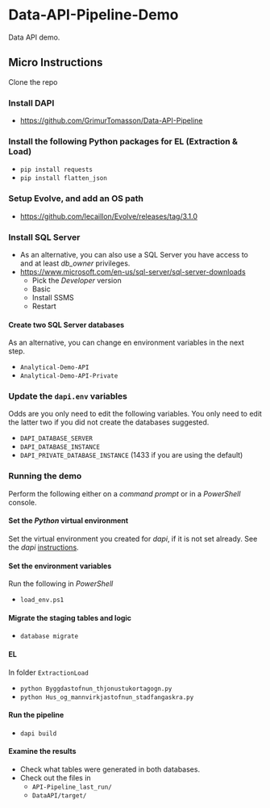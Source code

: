 # Data-API-Pipeline-Demo
Data API demo.

## Micro Instructions
Clone the repo 
### Install DAPI
- https://github.com/GrimurTomasson/Data-API-Pipeline
	
### Install the following Python packages for EL (Extraction & Load)
- `pip install requests`
- `pip install flatten_json`
	
### Setup Evolve, and add an OS path
- https://github.com/lecaillon/Evolve/releases/tag/3.1.0

### Install SQL Server
- As an alternative, you can also use a SQL Server you have access to and at least *db_owner* privileges.
- https://www.microsoft.com/en-us/sql-server/sql-server-downloads
	- Pick the *Developer* version 	
	- Basic
	- Install SSMS
	- Restart

#### Create two SQL Server databases
 As an alternative, you can change en environment variables in the next step.
- `Analytical-Demo-API`
- `Analytical-Demo-API-Private`

### Update the `dapi.env` variables
Odds are you only need to edit the following variables. You only need to edit the latter two if you did not create the databases suggested.
- `DAPI_DATABASE_SERVER`
- `DAPI_DATABASE_INSTANCE`
- `DAPI_PRIVATE_DATABASE_INSTANCE` (1433 if you are using the default)
	
### Running the demo
Perform the following either on a *command prompt* or in a *PowerShell* console.  

#### Set the *Python* virtual environment
Set the virtual environment you created for *dapi*, if it is not set already. See the *dapi* [instructions](https://github.com/GrimurTomasson/Data-API-Pipeline#setup).

#### Set the environment variables
Run the following in *PowerShell*
- `load_env.ps1`

#### Migrate the staging tables and logic
- `database migrate`
	
#### EL
In folder `ExtractionLoad`	
- `python Byggdastofnun_thjonustukortagogn.py`
- `python Hus_og_mannvirkjastofnun_stadfangaskra.py`
		
#### Run the pipeline
- `dapi build`

#### Examine the results
- Check what tables were generated in both databases.
- Check out the files in 
    - `API-Pipeline_last_run/`
    - `DataAPI/target/`